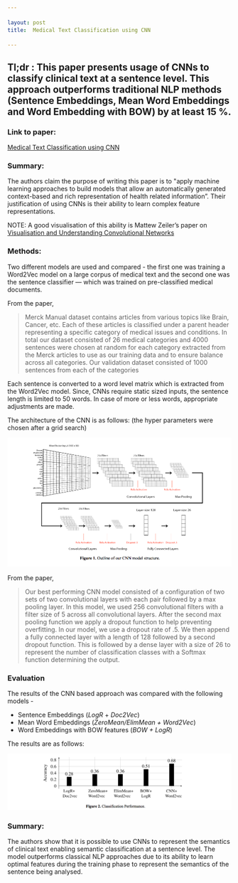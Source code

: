 ```yaml
---

layout: post
title:  Medical Text Classification using CNN

---
```


## Tl;dr : This paper presents usage of CNNs to classify clinical text at a sentence level. This approach outperforms traditional NLP methods (Sentence Embeddings, Mean Word Embeddings and Word Embedding with BOW) by at least 15 %.

### Link to paper:

[Medical Text Classification using CNN](https://arxiv.org/abs/1704.06841)

### Summary:

The authors claim the purpose of writing this paper is to "apply machine learning approaches to build models that allow an automatically generated context-based and rich representation of health related information”. Their justification of using CNNs is their ability to learn complex feature representations. 

NOTE:  A good visualisation of this ability is Mattew Zeiler’s paper on [Visualisation and Understanding Convolutional Networks](https://arxiv.org/pdf/1311.2901.pdf)

### Methods: 

Two different models are used and compared - the first one was training a Word2Vec model on a large corpus of medical text and the second one was the sentence classifier — which was trained on pre-classified medical documents.

From the paper,

>Merck Manual dataset contains articles from various topics like Brain, Cancer, etc. Each of these articles is classified under a parent header representing a specific category of medical issues and conditions. In total our dataset consisted of 26 medical categories and 4000 sentences were chosen at random for each category extracted from the Merck articles to use as our training data and to ensure balance across all categories. Our validation dataset consisted of 1000 sentences from each of the categories

Each sentence is converted to a word level matrix which is extracted from the Word2Vec model. Since, CNNs require static sized inputs, the sentence length is limited to 50 words. In case of more or less words, appropriate adjustments are made.

The architecture of the CNN is as follows: (the hyper parameters were chosen after a grid search)

![alt](https://github.com/goxul/goxul.github.io/blob/master/images/1.png)

From the paper,

>Our best performing CNN model consisted of a configuration of two sets
of two convolutional layers with each pair followed by a max pooling layer. In this
model, we used 256 convolutional filters with a filter size of 5 across all convolutional
layers. After the second max pooling function we apply a dropout function to help
preventing overfitting. In our model, we use a dropout rate of .5. We then append a
fully connected layer with a length of 128 followed by a second dropout function. This
is followed by a dense layer with a size of 26 to represent the number of classification
classes with a Softmax function determining the output.


### Evaluation

The results of the CNN based approach was compared with the following models -

* Sentence Embeddings (_LogR_ + _Doc2Vec_)
* Mean Word Embeddings (_ZeroMean/ElimMean + Word2Vec_)
* Word Embeddings with BOW features (_BOW + LogR_)

The results are as follows:

![alt](https://github.com/goxul/goxul.github.io/blob/master/images/2.png)

### Summary:

The authors show that it is possible to use CNNs to represent the semantics of clinical text enabling semantic classification at a sentence level. The model outperforms classical NLP approaches due to its ability to learn optimal features during the training phase to represent the semantics of the sentence being analysed.







